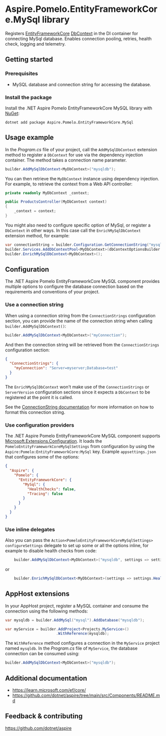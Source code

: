 # Aspire.Pomelo.EntityFrameworkCore.MySql library

Registers [EntityFrameworkCore](https://learn.microsoft.com/ef/core/) [DbContext](https://learn.microsoft.com/dotnet/api/microsoft.entityframeworkcore.dbcontext) in the DI container for connecting MySql database. Enables connection pooling, retries, health check, logging and telemetry.

## Getting started

### Prerequisites

- MySQL database and connection string for accessing the database.

### Install the package

Install the .NET Aspire Pomelo EntityFrameworkCore MySQL library with [NuGet](https://www.nuget.org):

```dotnetcli
dotnet add package Aspire.Pomelo.EntityFrameworkCore.MySql
```

## Usage example

In the _Program.cs_ file of your project, call the `AddMySqlDbContext` extension method to register a `DbContext` for use via the dependency injection container. The method takes a connection name parameter.

```csharp
builder.AddMySqlDbContext<MyDbContext>("mysqldb");
```

You can then retrieve the `MyDbContext` instance using dependency injection. For example, to retrieve the context from a Web API controller:

```csharp
private readonly MyDbContext _context;

public ProductsController(MyDbContext context)
{
    _context = context;
}
```

You might also need to configure specific option of MySql, or register a `DbContext` in other ways. In this case call the `EnrichMySqlDbContext` extension method, for example:

```csharp
var connectionString = builder.Configuration.GetConnectionString("mysqldb");
builder.Services.AddDbContextPool<MyDbContext>(dbContextOptionsBuilder => dbContextOptionsBuilder.UseMySql(connectionString, serverVersion));
builder.EnrichMySqlDbContext<MyDbContext>();
```

## Configuration

The .NET Aspire Pomelo EntityFrameworkCore MySQL component provides multiple options to configure the database connection based on the requirements and conventions of your project.

### Use a connection string

When using a connection string from the `ConnectionStrings` configuration section, you can provide the name of the connection string when calling `builder.AddMySqlDbContext()`:

```csharp
builder.AddMySqlDbContext<MyDbContext>("myConnection");
```

And then the connection string will be retrieved from the `ConnectionStrings` configuration section:

```json
{
  "ConnectionStrings": {
    "myConnection": "Server=myserver;Database=test"
  }
}
```

The `EnrichMySqlDbContext` won't make use of the `ConnectionStrings` or `ServerVersion` configuration sections since it expects a `DbContext` to be registered at the point it is called.

See the [ConnectionString documentation](https://mysqlconnector.net/connection-options/) for more information on how to format this connection string.

### Use configuration providers

The .NET Aspire Pomelo EntityFrameworkCore MySQL component supports [Microsoft.Extensions.Configuration](https://learn.microsoft.com/dotnet/api/microsoft.extensions.configuration).
It loads the `PomeloEntityFrameworkCoreMySqlSettings` from configuration by using the `Aspire:Pomelo:EntityFrameworkCore:MySql` key.
Example `appsettings.json` that configures some of the options:

```json
{
  "Aspire": {
    "Pomelo": {
      "EntityFrameworkCore": {
        "MySql": {
          "HealthChecks": false,
          "Tracing": false
        }
      }
    }
  }
}
```

### Use inline delegates

Also you can pass the `Action<PomeloEntityFrameworkCoreMySqlSettings> configureSettings` delegate to set up some or all the options inline, for example to disable health checks from code:

```csharp
    builder.AddMySqlDbContext<MyDbContext>("mysqldb", settings => settings.HealthChecks = false);
```

or

```csharp
    builder.EnrichMySqlDbContext<MyDbContext>(settings => settings.HealthChecks = false);
```

## AppHost extensions

In your AppHost project, register a MySQL container and consume the connection using the following methods:

```csharp
var mysqldb = builder.AddMySql("mysql").AddDatabase("mysqldb");

var myService = builder.AddProject<Projects.MyService>()
                       .WithReference(mysqldb);
```

The `WithReference` method configures a connection in the `MyService` project named `mysqldb`.
In the _Program.cs_ file of `MyService`, the database connection can be consumed using:

```csharp
builder.AddMySqlDbContext<MyDbContext>("mysqldb");
```

## Additional documentation

* https://learn.microsoft.com/ef/core/
* https://github.com/dotnet/aspire/tree/main/src/Components/README.md

## Feedback & contributing

https://github.com/dotnet/aspire
